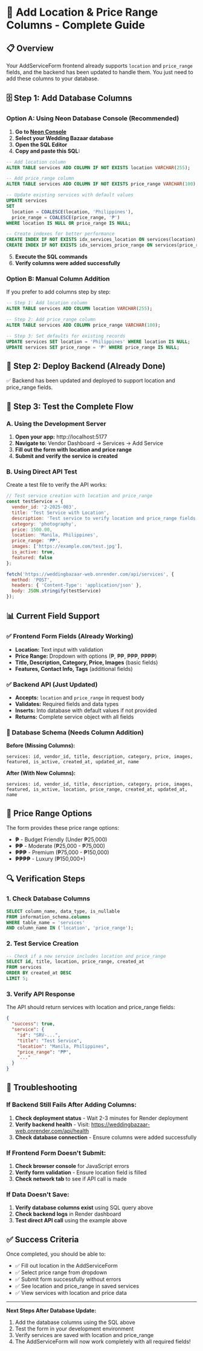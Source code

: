 # 🔧 Add Location & Price Range Columns - Complete Guide

## 📋 Overview
Your AddServiceForm frontend already supports `location` and `price_range` fields, and the backend has been updated to handle them. You just need to add these columns to your database.

## 🗄️ Step 1: Add Database Columns

### Option A: Using Neon Database Console (Recommended)
1. **Go to [Neon Console](https://console.neon.tech/)**
2. **Select your Wedding Bazaar database**
3. **Open the SQL Editor**
4. **Copy and paste this SQL:**

```sql
-- Add location column
ALTER TABLE services ADD COLUMN IF NOT EXISTS location VARCHAR(255);

-- Add price_range column  
ALTER TABLE services ADD COLUMN IF NOT EXISTS price_range VARCHAR(100);

-- Update existing services with default values
UPDATE services 
SET 
  location = COALESCE(location, 'Philippines'),
  price_range = COALESCE(price_range, '₱')
WHERE location IS NULL OR price_range IS NULL;

-- Create indexes for better performance
CREATE INDEX IF NOT EXISTS idx_services_location ON services(location);
CREATE INDEX IF NOT EXISTS idx_services_price_range ON services(price_range);
```

5. **Execute the SQL commands**
6. **Verify columns were added successfully**

### Option B: Manual Column Addition
If you prefer to add columns step by step:

```sql
-- Step 1: Add location column
ALTER TABLE services ADD COLUMN location VARCHAR(255);

-- Step 2: Add price_range column
ALTER TABLE services ADD COLUMN price_range VARCHAR(100);

-- Step 3: Set defaults for existing records
UPDATE services SET location = 'Philippines' WHERE location IS NULL;
UPDATE services SET price_range = '₱' WHERE price_range IS NULL;
```

## 🚀 Step 2: Deploy Backend (Already Done)
✅ Backend has been updated and deployed to support location and price_range fields.

## 🧪 Step 3: Test the Complete Flow

### A. Using the Development Server
1. **Open your app:** http://localhost:5177
2. **Navigate to:** Vendor Dashboard → Services → Add Service
3. **Fill out the form with location and price range**
4. **Submit and verify the service is created**

### B. Using Direct API Test
Create a test file to verify the API works:

```javascript
// Test service creation with location and price_range
const testService = {
  vendor_id: '2-2025-003',
  title: 'Test Service with Location',
  description: 'Test service to verify location and price_range fields',
  category: 'photography',
  price: 1500.00,
  location: 'Manila, Philippines',
  price_range: '₱₱',
  images: ['https://example.com/test.jpg'],
  is_active: true,
  featured: false
};

fetch('https://weddingbazaar-web.onrender.com/api/services', {
  method: 'POST',
  headers: { 'Content-Type': 'application/json' },
  body: JSON.stringify(testService)
});
```

## 📊 Current Field Support

### ✅ Frontend Form Fields (Already Working)
- **Location:** Text input with validation
- **Price Range:** Dropdown with options (₱, ₱₱, ₱₱₱, ₱₱₱₱)
- **Title, Description, Category, Price, Images** (basic fields)
- **Features, Contact Info, Tags** (additional fields)

### ✅ Backend API (Just Updated)
- **Accepts:** `location` and `price_range` in request body
- **Validates:** Required fields and data types
- **Inserts:** Into database with default values if not provided
- **Returns:** Complete service object with all fields

### 🔄 Database Schema (Needs Column Addition)
**Before (Missing Columns):**
```
services: id, vendor_id, title, description, category, price, images, featured, is_active, created_at, updated_at, name
```

**After (With New Columns):**
```
services: id, vendor_id, title, description, category, price, images, featured, is_active, location, price_range, created_at, updated_at, name
```

## 🎯 Price Range Options
The form provides these price range options:
- **₱** - Budget Friendly (Under ₱25,000)
- **₱₱** - Moderate (₱25,000 - ₱75,000)  
- **₱₱₱** - Premium (₱75,000 - ₱150,000)
- **₱₱₱₱** - Luxury (₱150,000+)

## 🔍 Verification Steps

### 1. Check Database Columns
```sql
SELECT column_name, data_type, is_nullable 
FROM information_schema.columns 
WHERE table_name = 'services' 
AND column_name IN ('location', 'price_range');
```

### 2. Test Service Creation
```sql
-- Check if a new service includes location and price_range
SELECT id, title, location, price_range, created_at 
FROM services 
ORDER BY created_at DESC 
LIMIT 5;
```

### 3. Verify API Response
The API should return services with location and price_range fields:
```json
{
  "success": true,
  "service": {
    "id": "SRV-...",
    "title": "Test Service",
    "location": "Manila, Philippines",
    "price_range": "₱₱",
    "..."
  }
}
```

## 🚨 Troubleshooting

### If Backend Still Fails After Adding Columns:
1. **Check deployment status** - Wait 2-3 minutes for Render deployment
2. **Verify backend health** - Visit: https://weddingbazaar-web.onrender.com/api/health
3. **Check database connection** - Ensure columns were added successfully

### If Frontend Form Doesn't Submit:
1. **Check browser console** for JavaScript errors
2. **Verify form validation** - Ensure location field is filled
3. **Check network tab** to see if API call is made

### If Data Doesn't Save:
1. **Verify database columns exist** using SQL query above
2. **Check backend logs** in Render dashboard
3. **Test direct API call** using the example above

## ✅ Success Criteria
Once completed, you should be able to:
- ✅ Fill out location in the AddServiceForm
- ✅ Select price range from dropdown
- ✅ Submit form successfully without errors
- ✅ See location and price_range in saved services
- ✅ View services with location and price data

---

**Next Steps After Database Update:**
1. Add the database columns using the SQL above
2. Test the form in your development environment
3. Verify services are saved with location and price_range
4. The AddServiceForm will now work completely with all required fields!
